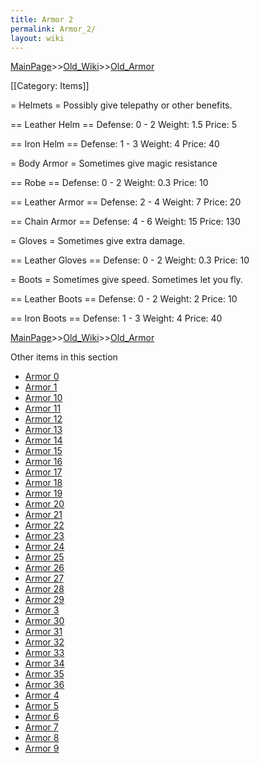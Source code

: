 ```yaml
---
title: Armor 2
permalink: Armor_2/
layout: wiki
---
```


[MainPage](/keeperrl_wiki/ "wikilink")>>[Old_Wiki](/keeperrl_wiki/Old_Wiki "wikilink")>>[Old_Armor](/keeperrl_wiki/Old_Armor "wikilink")

[[Category: Items]]

= Helmets =
Possibly give telepathy or other benefits.

== Leather Helm ==
 Defense: 0 - 2
 Weight: 1.5
 Price: 5

== Iron Helm ==
 Defense: 1 - 3
 Weight: 4
 Price: 40

= Body Armor =
Sometimes give magic resistance

== Robe ==
 Defense: 0 - 2
 Weight: 0.3
 Price: 10

== Leather Armor ==
 Defense: 2 - 4
 Weight: 7
 Price: 20

== Chain Armor ==
 Defense: 4 - 6
 Weight: 15
 Price: 130

= Gloves =
Sometimes give extra damage.

== Leather Gloves ==
 Defense: 0 - 2
 Weight: 0.3
 Price: 10


= Boots =
Sometimes give speed.
Sometimes let you fly.

== Leather Boots ==
 Defense: 0 - 2
 Weight: 2
 Price: 10

== Iron Boots ==
 Defense: 1 - 3
 Weight: 4
 Price: 40

[MainPage](/keeperrl_wiki/ "wikilink")>>[Old_Wiki](/keeperrl_wiki/Old_Wiki "wikilink")>>[Old_Armor](/keeperrl_wiki/Old_Armor "wikilink")

Other items in this section
-    [Armor 0](/keeperrl_wiki/Armor_0 "wikilink")
-    [Armor 1](/keeperrl_wiki/Armor_1 "wikilink")
-    [Armor 10](/keeperrl_wiki/Armor_10 "wikilink")
-    [Armor 11](/keeperrl_wiki/Armor_11 "wikilink")
-    [Armor 12](/keeperrl_wiki/Armor_12 "wikilink")
-    [Armor 13](/keeperrl_wiki/Armor_13 "wikilink")
-    [Armor 14](/keeperrl_wiki/Armor_14 "wikilink")
-    [Armor 15](/keeperrl_wiki/Armor_15 "wikilink")
-    [Armor 16](/keeperrl_wiki/Armor_16 "wikilink")
-    [Armor 17](/keeperrl_wiki/Armor_17 "wikilink")
-    [Armor 18](/keeperrl_wiki/Armor_18 "wikilink")
-    [Armor 19](/keeperrl_wiki/Armor_19 "wikilink")
-    [Armor 20](/keeperrl_wiki/Armor_20 "wikilink")
-    [Armor 21](/keeperrl_wiki/Armor_21 "wikilink")
-    [Armor 22](/keeperrl_wiki/Armor_22 "wikilink")
-    [Armor 23](/keeperrl_wiki/Armor_23 "wikilink")
-    [Armor 24](/keeperrl_wiki/Armor_24 "wikilink")
-    [Armor 25](/keeperrl_wiki/Armor_25 "wikilink")
-    [Armor 26](/keeperrl_wiki/Armor_26 "wikilink")
-    [Armor 27](/keeperrl_wiki/Armor_27 "wikilink")
-    [Armor 28](/keeperrl_wiki/Armor_28 "wikilink")
-    [Armor 29](/keeperrl_wiki/Armor_29 "wikilink")
-    [Armor 3](/keeperrl_wiki/Armor_3 "wikilink")
-    [Armor 30](/keeperrl_wiki/Armor_30 "wikilink")
-    [Armor 31](/keeperrl_wiki/Armor_31 "wikilink")
-    [Armor 32](/keeperrl_wiki/Armor_32 "wikilink")
-    [Armor 33](/keeperrl_wiki/Armor_33 "wikilink")
-    [Armor 34](/keeperrl_wiki/Armor_34 "wikilink")
-    [Armor 35](/keeperrl_wiki/Armor_35 "wikilink")
-    [Armor 36](/keeperrl_wiki/Armor_36 "wikilink")
-    [Armor 4](/keeperrl_wiki/Armor_4 "wikilink")
-    [Armor 5](/keeperrl_wiki/Armor_5 "wikilink")
-    [Armor 6](/keeperrl_wiki/Armor_6 "wikilink")
-    [Armor 7](/keeperrl_wiki/Armor_7 "wikilink")
-    [Armor 8](/keeperrl_wiki/Armor_8 "wikilink")
-    [Armor 9](/keeperrl_wiki/Armor_9 "wikilink")
